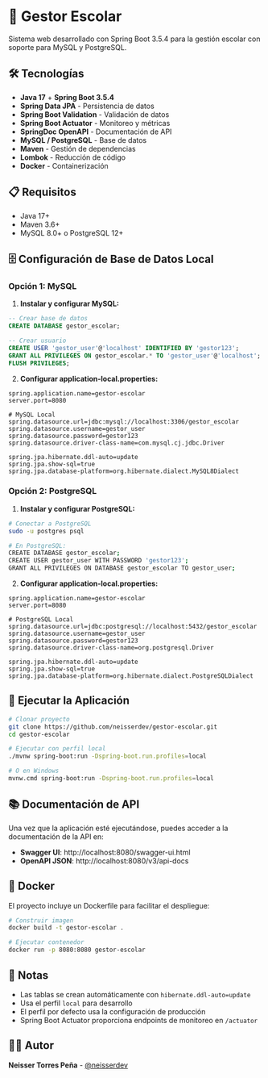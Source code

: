# 🏫 Gestor Escolar

Sistema web desarrollado con Spring Boot 3.5.4 para la gestión escolar con soporte para MySQL y PostgreSQL.

## 🛠️ Tecnologías

- **Java 17** + **Spring Boot 3.5.4**
- **Spring Data JPA** - Persistencia de datos
- **Spring Boot Validation** - Validación de datos
- **Spring Boot Actuator** - Monitoreo y métricas
- **SpringDoc OpenAPI** - Documentación de API
- **MySQL / PostgreSQL** - Base de datos
- **Maven** - Gestión de dependencias
- **Lombok** - Reducción de código
- **Docker** - Containerización

## 📋 Requisitos

- Java 17+
- Maven 3.6+
- MySQL 8.0+ o PostgreSQL 12+

## 🗄️ Configuración de Base de Datos Local

### Opción 1: MySQL

1. **Instalar y configurar MySQL:**

```sql
-- Crear base de datos
CREATE DATABASE gestor_escolar;

-- Crear usuario
CREATE USER 'gestor_user'@'localhost' IDENTIFIED BY 'gestor123';
GRANT ALL PRIVILEGES ON gestor_escolar.* TO 'gestor_user'@'localhost';
FLUSH PRIVILEGES;
```

2. **Configurar application-local.properties:**

```properties
spring.application.name=gestor-escolar
server.port=8080

# MySQL Local
spring.datasource.url=jdbc:mysql://localhost:3306/gestor_escolar
spring.datasource.username=gestor_user
spring.datasource.password=gestor123
spring.datasource.driver-class-name=com.mysql.cj.jdbc.Driver

spring.jpa.hibernate.ddl-auto=update
spring.jpa.show-sql=true
spring.jpa.database-platform=org.hibernate.dialect.MySQL8Dialect
```

### Opción 2: PostgreSQL

1. **Instalar y configurar PostgreSQL:**

```bash
# Conectar a PostgreSQL
sudo -u postgres psql

# En PostgreSQL:
CREATE DATABASE gestor_escolar;
CREATE USER gestor_user WITH PASSWORD 'gestor123';
GRANT ALL PRIVILEGES ON DATABASE gestor_escolar TO gestor_user;
```

2. **Configurar application-local.properties:**

```properties
spring.application.name=gestor-escolar
server.port=8080

# PostgreSQL Local
spring.datasource.url=jdbc:postgresql://localhost:5432/gestor_escolar
spring.datasource.username=gestor_user
spring.datasource.password=gestor123
spring.datasource.driver-class-name=org.postgresql.Driver

spring.jpa.hibernate.ddl-auto=update
spring.jpa.show-sql=true
spring.jpa.database-platform=org.hibernate.dialect.PostgreSQLDialect
```

## 🚀 Ejecutar la Aplicación

```bash
# Clonar proyecto
git clone https://github.com/neisserdev/gestor-escolar.git
cd gestor-escolar

# Ejecutar con perfil local
./mvnw spring-boot:run -Dspring-boot.run.profiles=local

# O en Windows
mvnw.cmd spring-boot:run -Dspring-boot.run.profiles=local
```

## 📚 Documentación de API

Una vez que la aplicación esté ejecutándose, puedes acceder a la documentación de la API en:

- **Swagger UI**: http://localhost:8080/swagger-ui.html
- **OpenAPI JSON**: http://localhost:8080/v3/api-docs

## 🐳 Docker

El proyecto incluye un Dockerfile para facilitar el despliegue:

```bash
# Construir imagen
docker build -t gestor-escolar .

# Ejecutar contenedor
docker run -p 8080:8080 gestor-escolar
```

## 📝 Notas

- Las tablas se crean automáticamente con `hibernate.ddl-auto=update`
- Usa el perfil `local` para desarrollo
- El perfil por defecto usa la configuración de producción
- Spring Boot Actuator proporciona endpoints de monitoreo en `/actuator`

## 👨‍💻 Autor

**Neisser Torres Peña** - [@neisserdev](https://github.com/neisserdev)